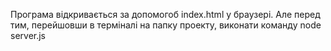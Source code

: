 Програма відкривається за допомогоб index.html у браузері.
Але перед тим, перейшовши в терміналі на папку проекту, виконати команду node server.js
